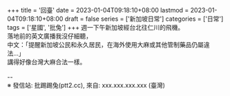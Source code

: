 +++
title = '回臺'
date = 2023-01-04T09:18:10+08:00
lastmod = 2023-01-04T09:18:10+08:00
draft = false
series = ['新加坡日常']
categories = ['日常']
tags = ['星國', '批兔']
+++
週一下午新加坡經台北往仁川的飛機。<br>
落地前的英文廣播我沒仔細聽，<br>
中文：「提醒新加坡公民和永久居民，在海外使用大麻或其他管制藥品仍屬違法…」<br>
講得好像台灣大麻合法一樣。<br>
<br>
--<br>
※ 發信站: 批踢踢兔(ptt2.cc), 來自: xxx.xxx.xxx.xxx (臺灣)<br>
